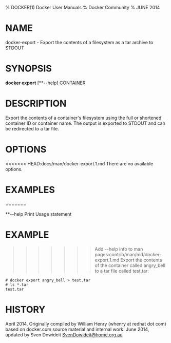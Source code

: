 % DOCKER(1) Docker User Manuals
% Docker Community
% JUNE 2014
# NAME
docker-export - Export the contents of a filesystem as a tar archive to STDOUT

# SYNOPSIS
**docker export**
[**--help]
CONTAINER

# DESCRIPTION
Export the contents of a container's filesystem using the full or shortened
container ID or container name. The output is exported to STDOUT and can be
redirected to a tar file.

# OPTIONS
<<<<<<< HEAD:docs/man/docker-export.1.md
There are no available options.

# EXAMPLES
=======

**--help  Print Usage statement

# EXAMPLE
>>>>>>> Add --help info to man pages:contrib/man/md/docker-export.1.md
Export the contents of the container called angry_bell to a tar file
called test.tar:

    # docker export angry_bell > test.tar
    # ls *.tar
    test.tar

# HISTORY
April 2014, Originally compiled by William Henry (whenry at redhat dot com)
based on docker.com source material and internal work.
June 2014, updated by Sven Dowideit <SvenDowideit@home.org.au>
